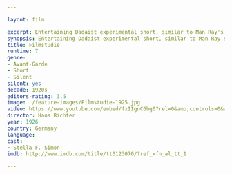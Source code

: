 ```yaml
---

layout: film

excerpt: Entertaining Dadaist experimental short, similar to Man Ray's work, full of shifting geometric shapes, stock footage of seagulls, flying eyeballs, and glaring floating heads.
synopsis: Entertaining Dadaist experimental short, similar to Man Ray's work, full of shifting geometric shapes, stock footage of seagulls, flying eyeballs, and glaring floating heads.
title: Filmstudie
runtime: 7
genre:
- Avant-Garde 
- Short
- Silent
silent: yes
decade: 1920s
editors-rating: 3.5
image:  /feature-images/Filmstudie-1925.jpg
video: https://www.youtube.com/embed/fxIIgnC6bg0?rel=0&amp;controls=0&amp;showinfo=0
director: Hans Richter 
year: 1926
country: Germany
language: 
cast:
- Stella F. Simon
imdb: http://www.imdb.com/title/tt0123070/?ref_=fn_al_tt_1

--- 
```

